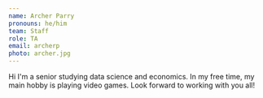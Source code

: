 ```yaml
---
name: Archer Parry
pronouns: he/him
team: Staff
role: TA
email: archerp
photo: archer.jpg
---
```


Hi I'm a senior studying data science and economics. In my free time, my main hobby is playing video games. Look forward to working with you all!
